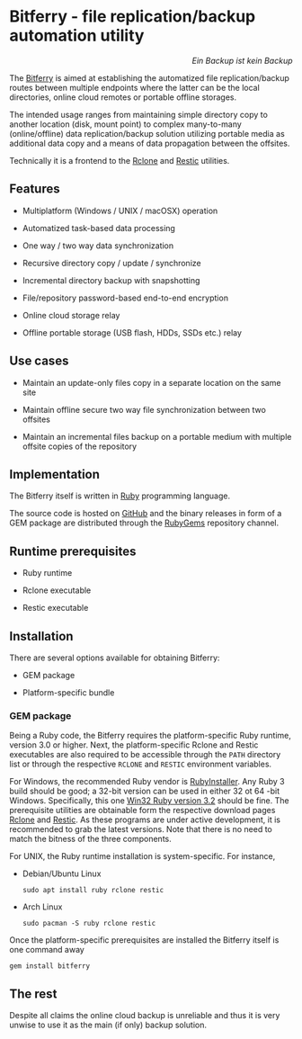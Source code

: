 # Bitferry - file replication/backup automation utility

<div align="right"><i>Ein Backup ist kein Backup</i></div>

The [Bitferry](https://github.com/okhlybov/bitferry) is aimed at establishing the automatized file replication/backup routes between multiple endpoints where the latter can be the local directories, online cloud remotes or portable offline storages.

The intended usage ranges from maintaining simple directory copy to another location (disk, mount point) to complex many-to-many (online/offline) data replication/backup solution utilizing portable media as additional data copy and a means of data propagation between the offsites.

Technically it is a frontend to the [Rclone](https://rclone.org/) and [Restic](https://restic.net/) utilities.

## Features

* Multiplatform (Windows / UNIX / macOSX) operation

* Automatized task-based data processing

* One way / two way data synchronization

* Recursive directory copy / update / synchronize

* Incremental directory backup with snapshotting

* File/repository password-based end-to-end encryption

* Online cloud storage relay

* Offline portable storage (USB flash, HDDs, SSDs etc.) relay

## Use cases

* Maintain an update-only files copy in a separate location on the same site

* Maintain offline secure two way file synchronization between two offsites

* Maintain an incremental files backup on a portable medium with multiple offsite copies of the repository

## Implementation

The Bitferry itself is written in [Ruby](https://www.ruby-lang.org) programming language.

The source code is hosted on [GitHub](https://github.com/okhlybov/bitferry) and the binary releases in form of a GEM package are distributed through the [RubyGems](https://rubygems.org/gems/bitferry) repository channel.

## Runtime prerequisites

* Ruby runtime

* Rclone executable

* Restic executable

## Installation

There are several options available for obtaining Bitferry:

* GEM package

* Platform-specific bundle

### GEM package

Being a Ruby code, the Bitferry requires the platform-specific Ruby runtime, version 3.0 or higher. Next, the platform-specific Rclone and Restic executables are also required to be accessible through the `PATH` directory list or through the respective `RCLONE` and `RESTIC` environment variables.

For Windows, the recommended Ruby vendor is [RubyInstaller](https://rubyinstaller.org/). Any Ruby 3 build should be good; a 32-bit version can be used in either 32 ot 64 -bit Windows. Specifically, this one [Win32 Ruby version 3.2](https://github.com/oneclick/rubyinstaller2/releases/download/RubyInstaller-3.2.3-1/rubyinstaller-3.2.3-1-x86.exe) should be fine. The prerequisite utilities are obtainable form the respective download pages [Rclone](https://github.com/rclone/rclone/releases) and [Restic](https://github.com/restic/restic/releases). As these programs are under active development, it is recommended to grab the latest versions. Note that there is no need to match the bitness of the three components.

For UNIX, the Ruby runtime installation is system-specific. For instance,

- Debian/Ubuntu Linux
  
  ```shell
  sudo apt install ruby rclone restic
  ```
* Arch Linux
  
  ```shell
  sudo pacman -S ruby rclone restic
  ```

Once the platform-specific prerequisites are installed the Bitferry itself is one command away

```shell
gem install bitferry
```

## The rest

Despite all claims the online cloud backup is unreliable and thus it is very unwise to use it as the main (if only) backup solution.
